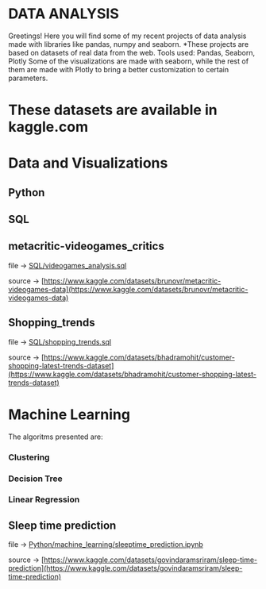 # DATA ANALYSIS
Greetings!
Here you will find some of my recent projects of data analysis made with libraries like pandas, numpy and seaborn.
*These projects are based on datasets of real data from the web.
Tools used: Pandas, Seaborn, Plotly
Some of the visualizations are made with seaborn, while the rest of them are made with
Plotly to bring a better customization to certain parameters. 
 # These datasets are available in kaggle.com 



 # Data and Visualizations
 ## Python 
 
 



 
## SQL

## metacritic-videogames_critics


file -> [SQL/videogames_analysis.sql](SQL/videogames_analysis.sql)

source -> [https://www.kaggle.com/datasets/brunovr/metacritic-videogames-data](https://www.kaggle.com/datasets/brunovr/metacritic-videogames-data)

## Shopping_trends 



file -> [SQL/shopping_trends.sql](SQL/shopping_trends.sql)

source -> [https://www.kaggle.com/datasets/bhadramohit/customer-shopping-latest-trends-dataset](https://www.kaggle.com/datasets/bhadramohit/customer-shopping-latest-trends-dataset)

# Machine Learning 

The algoritms presented are:
### Clustering 
### Decision Tree
### Linear Regression 

## Sleep time prediction 
file -> [Python/machine_learning/sleeptime_prediction.ipynb](Python/machine_learning/sleeptime_prediction.ipynb)

source -> [https://www.kaggle.com/datasets/govindaramsriram/sleep-time-prediction](https://www.kaggle.com/datasets/govindaramsriram/sleep-time-prediction)




 
  

 





 


